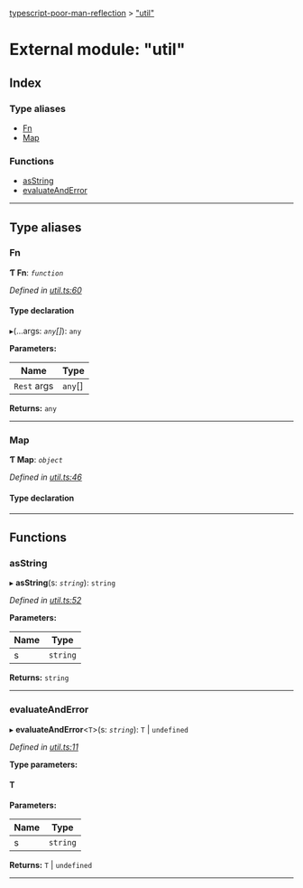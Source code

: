 [typescript-poor-man-reflection](../README.md) > ["util"](../modules/_util_.md)

# External module: "util"

## Index

### Type aliases

* [Fn](_util_.md#fn)
* [Map](_util_.md#map)

### Functions

* [asString](_util_.md#asstring)
* [evaluateAndError](_util_.md#evaluateanderror)

---

## Type aliases

<a id="fn"></a>

###  Fn

**Ƭ Fn**: *`function`*

*Defined in [util.ts:60](https://github.com/cancerberosgx/typescript-poor-man-reflection/blob/ab533ef/src/util.ts#L60)*

#### Type declaration
▸(...args: *`any`[]*): `any`

**Parameters:**

| Name | Type |
| ------ | ------ |
| `Rest` args | `any`[] |

**Returns:** `any`

___
<a id="map"></a>

###  Map

**Ƭ Map**: *`object`*

*Defined in [util.ts:46](https://github.com/cancerberosgx/typescript-poor-man-reflection/blob/ab533ef/src/util.ts#L46)*

#### Type declaration

[key: `string`]: `V`

___

## Functions

<a id="asstring"></a>

###  asString

▸ **asString**(s: *`string`*): `string`

*Defined in [util.ts:52](https://github.com/cancerberosgx/typescript-poor-man-reflection/blob/ab533ef/src/util.ts#L52)*

**Parameters:**

| Name | Type |
| ------ | ------ |
| s | `string` |

**Returns:** `string`

___
<a id="evaluateanderror"></a>

###  evaluateAndError

▸ **evaluateAndError**<`T`>(s: *`string`*): `T` \| `undefined`

*Defined in [util.ts:11](https://github.com/cancerberosgx/typescript-poor-man-reflection/blob/ab533ef/src/util.ts#L11)*

**Type parameters:**

#### T 
**Parameters:**

| Name | Type |
| ------ | ------ |
| s | `string` |

**Returns:** `T` \| `undefined`

___

